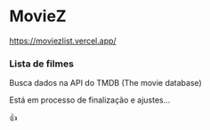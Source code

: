 <h1>MovieZ</h1>

https://moviezlist.vercel.app/

<h3>Lista de filmes</h3>

Busca dados na API do TMDB (The movie database)

Está em processo de finalização e ajustes...

👍
